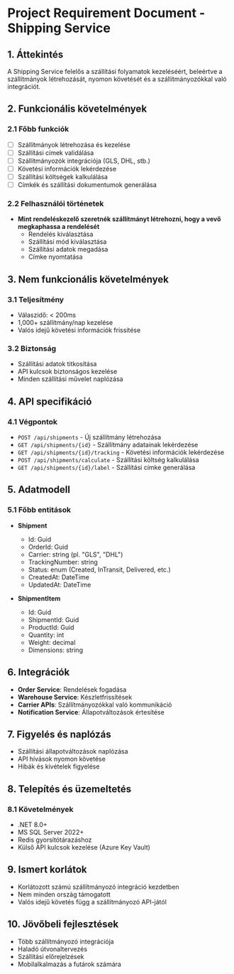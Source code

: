 # Project Requirement Document - Shipping Service

## 1. Áttekintés
A Shipping Service felelős a szállítási folyamatok kezeléséért, beleértve a szállítmányok létrehozását, nyomon követését és a szállítmányozókkal való integrációt.

## 2. Funkcionális követelmények

### 2.1 Főbb funkciók
- [ ] Szállítmányok létrehozása és kezelése
- [ ] Szállítási címek validálása
- [ ] Szállítmányozók integrációja (GLS, DHL, stb.)
- [ ] Követési információk lekérdezése
- [ ] Szállítási költségek kalkulálása
- [ ] Címkék és szállítási dokumentumok generálása

### 2.2 Felhasználói történetek
- **Mint rendeléskezelő szeretnék szállítmányt létrehozni, hogy a vevő megkaphassa a rendelését**
  - Rendelés kiválasztása
  - Szállítási mód kiválasztása
  - Szállítási adatok megadása
  - Címke nyomtatása

## 3. Nem funkcionális követelmények

### 3.1 Teljesítmény
- Válaszidő: < 200ms
- 1,000+ szállítmány/nap kezelése
- Valós idejű követési információk frissítése

### 3.2 Biztonság
- Szállítási adatok titkosítása
- API kulcsok biztonságos kezelése
- Minden szállítási művelet naplózása

## 4. API specifikáció

### 4.1 Végpontok
- `POST /api/shipments` - Új szállítmány létrehozása
- `GET /api/shipments/{id}` - Szállítmány adatainak lekérdezése
- `GET /api/shipments/{id}/tracking` - Követési információk lekérdezése
- `POST /api/shipments/calculate` - Szállítási költség kalkulálása
- `GET /api/shipments/{id}/label` - Szállítási címke generálása

## 5. Adatmodell

### 5.1 Főbb entitások
- **Shipment**
  - Id: Guid
  - OrderId: Guid
  - Carrier: string (pl. "GLS", "DHL")
  - TrackingNumber: string
  - Status: enum (Created, InTransit, Delivered, etc.)
  - CreatedAt: DateTime
  - UpdatedAt: DateTime

- **ShipmentItem**
  - Id: Guid
  - ShipmentId: Guid
  - ProductId: Guid
  - Quantity: int
  - Weight: decimal
  - Dimensions: string

## 6. Integrációk
- **Order Service**: Rendelések fogadása
- **Warehouse Service**: Készletfrissítések
- **Carrier APIs**: Szállítmányozókkal való kommunikáció
- **Notification Service**: Állapotváltozások értesítése

## 7. Figyelés és naplózás
- Szállítási állapotváltozások naplózása
- API hívások nyomon követése
- Hibák és kivételek figyelése

## 8. Telepítés és üzemeltetés
### 8.1 Követelmények
- .NET 8.0+
- MS SQL Server 2022+
- Redis gyorsítótárazáshoz
- Külső API kulcsok kezelése (Azure Key Vault)

## 9. Ismert korlátok
- Korlátozott számú szállítmányozó integráció kezdetben
- Nem minden ország támogatott
- Valós idejű követés függ a szállítmányozó API-jától

## 10. Jövőbeli fejlesztések
- Több szállítmányozó integrációja
- Haladó útvonaltervezés
- Szállítási előrejelzések
- Mobilalkalmazás a futárok számára
